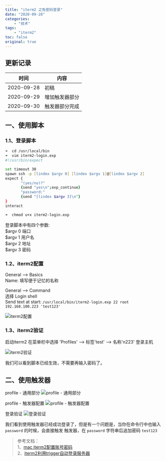 ```yaml
---
title: "iterm2 之免密码登录"
date: "2020-09-28"
categories:
    - "技术"
tags:
    - "iterm2"
toc: false
original: true
---
```


## 更新记录

| 时间       | 内容           |
| ---------- | -------------- |
| 2020-09-28 | 初稿           |
| 2020-09-29 | 增加触发器部分 |
| 2020-09-30 | 触发器部分完成 |

## 一、使用脚本

### 1.1、登录脚本

``` zsh
➜  cd /usr/local/bin
➜  vim iterm2-login.exp
#!/usr/bin/expect

set timeout 30
spawn ssh -p [lindex $argv 0] [lindex $argv 1]@[lindex $argv 2]
expect {
       "(yes/no)?"
       {send "yes\n";exp_continue}
       "password:"
       {send "[lindex $argv 3]\n"}
}
interact

➜  chmod u+x iterm2-login.exp
```

登录脚本中有四个参数:  
$argv 0 端口  
$argv 1 用户名  
$argv 2 地址  
$argv 3 密码  

### 1.2、iterm2配置

General --> Basics  
Name: 填写便于记忆的名称  

General --> Command  
选择 Login shell  
Send text at start: `/usr/local/bin/iterm2-login.exp 22 root 192.168.100.223 'test123'`

![iterm2配置](http://cdn.jsdelivr.net/gh/miaocunfa/imghosting/img/iterm2_20200928_01.png)

### 1.3、iterm2验证

启动iterm2 在菜单栏中选择 'Profiles' --> 标签'test' --> 名称'n223' 登录主机

![iterm2验证](http://cdn.jsdelivr.net/gh/miaocunfa/imghosting/img/iterm2_20200928_02.png)

我们可以看到脚本已经生效，不需要再输入密码了。

## 二、使用触发器

profile - 通用部分
![profile - 通用部分](http://cdn.jsdelivr.net/gh/miaocunfa/imghosting/img/iterm_20200929_04.png)

profile - 触发器配置
![profile - 触发器配置](http://cdn.jsdelivr.net/gh/miaocunfa/imghosting/img/iterm_20200929_03.png)

登录验证
![登录验证](http://cdn.jsdelivr.net/gh/miaocunfa/imghosting/img/iterm_20200929_05.png)

我们看到使用触发器已经成功登录了，但是有一个问题是，当你在命令行中也输入 `password` 的时候，会直接触发 触发器，在 `password` 字符串后追加密码 `test123`

> 参考文档：  
> 1、[mac iterm2配置账号密码](https://blog.csdn.net/huangcl_0416/article/details/89511273)  
> 2、[iterm2利用trigger自动登录服务器](https://zhuanlan.zhihu.com/p/69379306)  
>